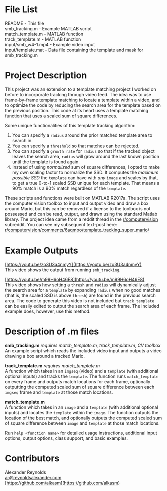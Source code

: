 # File List

README - This file  
smb_tracking.m - Example MATLAB script  
match_template.m - MATLAB function  
track_template.m - MATLAB function  
input/smb_w4-1.mp4 - Example video input  
input/template.mat - Data file containing the template and mask for smb_tracking.m
 
# Project Description

This project was an extension to a template matching project I worked on before to incorporate tracking through video feed. The idea was to use frame-by-frame template matching to locate a template within a video, and to optimize the code by reducing the search area for the template based on the previous position. This code at its heart uses a template matching function that uses a scaled sum of square differences.

Some unique functionalities of this template tracking algorithm:

1. You can specify a `radius` around the prior matched template area to search in.
2. You can specify a `threshold` so that matches can be rejected.
3. You can specify a `growth rate` for `radius` so that if the tracked object leaves the search area, `radius` will grow around the last known position until the template is found again.
4. Instead of using *normalized* sum of square differences, I opted to make my own scaling factor to normalize the SSD. It computes the *maximum possible SSD* the `template` can have with *any* `image` and scales by that, to get a true 0-to-1 scaled SSD unique for each template. That means a 90% match is a 90% match regardless of the `template`.

These scripts and functions were built on MATLAB R2017a. The script uses the computer vision toolbox to input and output video and draw a box around Mario, but this can be removed if a license to the toolbox is not possessed and can be read, output, and drawn using the standard Matlab library. The project idea came from a reddit thread in the [r/computervision](https://reddit.com/r/computervision/) subreddit. You can see my subsequent text-post here: [r/computervision/comments/6aqmbo/template_tracking_super_mario/](https://reddit.com/r/computervision/comments/6aqmbo/template_tracking_super_mario/)

# Example Outputs

[https://youtu.be/zo3U3a4nmyY](https://youtu.be/zo3U3a4nmyY)  
This video shows the output from running `smb_tracking`.  

[https://youtu.be/m99H6oH46E8](https://youtu.be/m99H6oH46E8)  
This video shows how setting a `thresh` and `radius` will dynamically adjust the search area for a `template` by expanding `radius` when no good matches (that is, the scaled SSD is above `thresh`) are found  in the previous search area. The code to generate this video is not included but `track_template` can be easily edited to output the search area of each frame. The included example does, however, use this method.

# Description of .m files

**smb_tracking.m**  *requires match_template.m, track_template.m, CV toolbox*  
An example script which reads the included video input and outputs a video drawing a box around a tracked Mario. 

**track_template.m**  *requires match_template.m*  
A function which takes in an `imgseq` (video) and a `template` (with additional optional inputs) and tracks the `template`. The function runs `match_template` on every frame and outputs match locations for each frame, optionally outputting the computed scaled sum of square difference between each `imgseq` frame and `template` at those match locations.  

**match_template.m**  
A function which takes in an `image` and a `template` (with additional optional inputs) and locates the `template` within the `image`. The function outputs the location of the best match, and optionally outputs the computed scaled sum of square difference between `image` and `template` at those match locations.

Run `help <function name>` for detailed usage instructions, additional input options, output options, class support, and basic examples.


# Contributors
Alexander Reynolds  
  [ar@reynoldsalexander.com](mailto:ar@reynoldsalexander.com)  
  [https://github.com/alkasm](https://github.com/alkasm)

